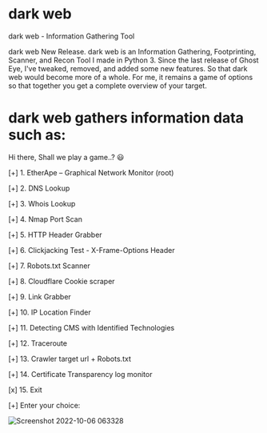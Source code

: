 # dark web
dark web - Information Gathering Tool

dark web  New Release. dark web is an Information Gathering, Footprinting, Scanner, and Recon Tool I made in Python 3. Since the last release of Ghost Eye, I've tweaked, removed, and added some new features. So that dark web would become more of a whole. For me, it remains a game of options so that together you get a complete overview of your target.

# dark web gathers information data such as:

Hi there, Shall we play a game..? 😃

[+] 1. EtherApe – Graphical Network Monitor (root)

[+] 2. DNS Lookup

[+] 3. Whois Lookup

[+] 4. Nmap Port Scan

[+] 5. HTTP Header Grabber

[+] 6. Clickjacking Test - X-Frame-Options Header

[+] 7. Robots.txt Scanner

[+] 8. Cloudflare Cookie scraper

[+] 9. Link Grabber

[+] 10. IP Location Finder

[+] 11. Detecting CMS with Identified Technologies

[+] 12. Traceroute

[+] 13. Crawler target url + Robots.txt

[+] 14. Certificate Transparency log monitor

[x] 15. Exit

[+] Enter your choice:

![Screenshot 2022-10-06 063328](https://user-images.githubusercontent.com/88341460/194337285-7b51255e-b295-413d-9548-9d161cba25ab.jpg)
